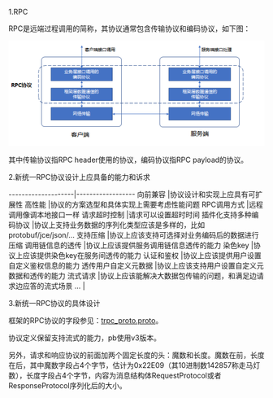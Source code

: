 1.RPC

RPC是远端过程调用的简称，其协议通常包含传输协议和编码协议，如下图：

![rpc](images/rpc.png)​​
 
其中传输协议指RPC header使用的协议，编码协议指RPC payload的协议。

2.新统一RPC协议设计上应具备的能力和诉求

--------------------|------------------
向前兼容				|协议设计和实现上应具有可扩展性
高性能				|协议的方案选型和具体实现上需要考虑性能问题
RPC调用方式			|远程调用像调本地接口一样
请求超时控制			|请求可以设置超时时间
插件化支持多种编码协议	|协议上支持业务数据的序列化类型应该是多样的，比如protobuf/jce/json/…
支持压缩				|协议上应该支持可选择对业务编码后的数据进行压缩
调用链信息的透传		|协议上应该提供服务调用链信息透传的能力
染色key				|协议上应该提供染色key在服务间透传的能力
认证和鉴权			|协议上应该提供用户设置自定义鉴权信息的能力
透传用户自定义元数据	|协议上应该支持用户设置自定义元数据和透传的能力
流式请求				|协议上应该能解决大数据包传输的问题，和满足边请求边应答的流式场景
...					|


3.新统一RPC协议的具体设计

框架的RPC协议的字段参见：[trpc_proto.proto](proto/trpc_proto.proto)。

协议定义保留支持流式的能力，pb使用v3版本。

另外，请求和响应协议的前面加两个固定长度的头：魔数和长度。魔数在前，长度在后，其中魔数字段占4个字节，估计为0x22E09（其10进制数142857称走马灯数），长度字段占4个字节，内容为消息结构体RequestProtocol或者ResponseProtocol序列化后的大小。
